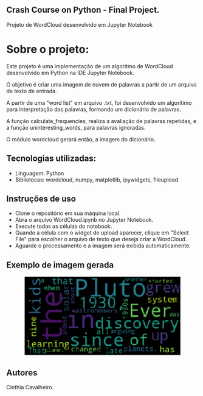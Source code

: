 ## Crash Course on Python - Final Project.

Projeto de WordCloud desenvolvido em Jupyter Notebook

# Sobre o projeto:

Este projeto é uma implementação de um algoritmo de WordCloud desenvolvido em Python na IDE Jupyter Notebook. 

O objetivo é criar uma imagem de nuvem de palavras a partir de um arquivo de texto de entrada.

A partir de uma "word list" em arquivo .txt, foi desenvolvido um algorítimo para interpretação das palavras, formando um dicionário de palavras.

A função calculate_frequencies, realiza a avaliação de palavras repetidas, e a função uninteresting_words, para palavras ignoradas.

O módulo wordcloud gerará então, a imagem do dicionário.

## Tecnologias utilizadas:

- Linguagem: Python
- Bibliotecas: wordcloud, numpy, matplotlib, ipywidgets, fileupload

## Instruções de uso

- Clone o repositório em sua máquina local.
- Abra o arquivo WordCloud.ipynb no Jupyter Notebook.
- Execute todas as células do notebook.
- Quando a célula com o widget de upload aparecer, clique em "Select File" para escolher o arquivo de texto que deseja criar a WordCloud.
- Aguarde o processamento e a imagem será exibida automaticamente.

## Exemplo de imagem gerada

<div align="center">
  <img width= "411" alt="IMG_20230202_113442" src="https://github.com/Cinthiacs/Primeiro-Projeto-Crash-Python-Coursera/blob/main/wordCloud.png">
</div>

## Autores

Cinthia Cavalheiro.
